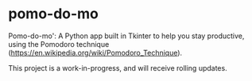 # pomo-do-mo

Pomo-do-mo': A Python app built in Tkinter to help you stay productive, using the Pomodoro technique (https://en.wikipedia.org/wiki/Pomodoro_Technique).

This project is a work-in-progress, and will receive rolling updates.

